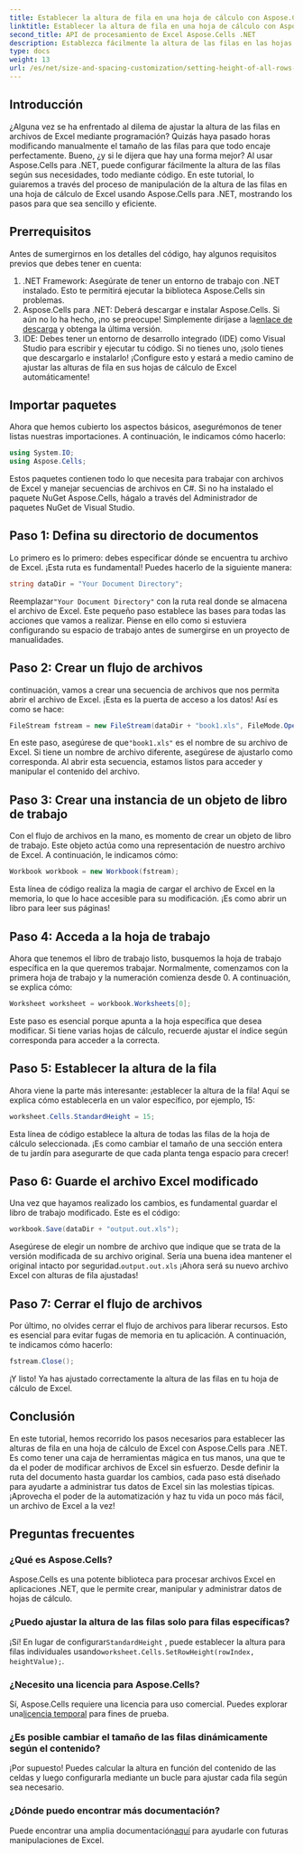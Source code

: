 ```yaml
---
title: Establecer la altura de fila en una hoja de cálculo con Aspose.Cells para .NET
linktitle: Establecer la altura de fila en una hoja de cálculo con Aspose.Cells para .NET
second_title: API de procesamiento de Excel Aspose.Cells .NET
description: Establezca fácilmente la altura de las filas en las hojas de cálculo de Excel con Aspose.Cells para .NET. Siga nuestra guía completa para obtener instrucciones paso a paso.
type: docs
weight: 13
url: /es/net/size-and-spacing-customization/setting-height-of-all-rows-in-worksheet/
---
```

## Introducción
¿Alguna vez se ha enfrentado al dilema de ajustar la altura de las filas en archivos de Excel mediante programación? Quizás haya pasado horas modificando manualmente el tamaño de las filas para que todo encaje perfectamente. Bueno, ¿y si le dijera que hay una forma mejor? Al usar Aspose.Cells para .NET, puede configurar fácilmente la altura de las filas según sus necesidades, todo mediante código. En este tutorial, lo guiaremos a través del proceso de manipulación de la altura de las filas en una hoja de cálculo de Excel usando Aspose.Cells para .NET, mostrando los pasos para que sea sencillo y eficiente.
## Prerrequisitos
Antes de sumergirnos en los detalles del código, hay algunos requisitos previos que debes tener en cuenta:
1. .NET Framework: Asegúrate de tener un entorno de trabajo con .NET instalado. Esto te permitirá ejecutar la biblioteca Aspose.Cells sin problemas.
2.  Aspose.Cells para .NET: Deberá descargar e instalar Aspose.Cells. Si aún no lo ha hecho, ¡no se preocupe! Simplemente diríjase a la[enlace de descarga](https://releases.aspose.com/cells/net/) y obtenga la última versión.
3. IDE: Debes tener un entorno de desarrollo integrado (IDE) como Visual Studio para escribir y ejecutar tu código. Si no tienes uno, ¡solo tienes que descargarlo e instalarlo!
¡Configure esto y estará a medio camino de ajustar las alturas de fila en sus hojas de cálculo de Excel automáticamente!
## Importar paquetes
Ahora que hemos cubierto los aspectos básicos, asegurémonos de tener listas nuestras importaciones. A continuación, le indicamos cómo hacerlo:
```csharp
using System.IO;
using Aspose.Cells;
```
Estos paquetes contienen todo lo que necesita para trabajar con archivos de Excel y manejar secuencias de archivos en C#. Si no ha instalado el paquete NuGet Aspose.Cells, hágalo a través del Administrador de paquetes NuGet de Visual Studio.
## Paso 1: Defina su directorio de documentos
Lo primero es lo primero: debes especificar dónde se encuentra tu archivo de Excel. ¡Esta ruta es fundamental! Puedes hacerlo de la siguiente manera:
```csharp
string dataDir = "Your Document Directory";
```
 Reemplazar`"Your Document Directory"` con la ruta real donde se almacena el archivo de Excel. Este pequeño paso establece las bases para todas las acciones que vamos a realizar. Piense en ello como si estuviera configurando su espacio de trabajo antes de sumergirse en un proyecto de manualidades.
## Paso 2: Crear un flujo de archivos
continuación, vamos a crear una secuencia de archivos que nos permita abrir el archivo de Excel. ¡Esta es la puerta de acceso a los datos! Así es como se hace:
```csharp
FileStream fstream = new FileStream(dataDir + "book1.xls", FileMode.Open);
```
 En este paso, asegúrese de que`"book1.xls"` es el nombre de su archivo de Excel. Si tiene un nombre de archivo diferente, asegúrese de ajustarlo como corresponda. Al abrir esta secuencia, estamos listos para acceder y manipular el contenido del archivo.
## Paso 3: Crear una instancia de un objeto de libro de trabajo
Con el flujo de archivos en la mano, es momento de crear un objeto de libro de trabajo. Este objeto actúa como una representación de nuestro archivo de Excel. A continuación, le indicamos cómo:
```csharp
Workbook workbook = new Workbook(fstream);
```
Esta línea de código realiza la magia de cargar el archivo de Excel en la memoria, lo que lo hace accesible para su modificación. ¡Es como abrir un libro para leer sus páginas!
## Paso 4: Acceda a la hoja de trabajo
Ahora que tenemos el libro de trabajo listo, busquemos la hoja de trabajo específica en la que queremos trabajar. Normalmente, comenzamos con la primera hoja de trabajo y la numeración comienza desde 0. A continuación, se explica cómo:
```csharp
Worksheet worksheet = workbook.Worksheets[0];
```
Este paso es esencial porque apunta a la hoja específica que desea modificar. Si tiene varias hojas de cálculo, recuerde ajustar el índice según corresponda para acceder a la correcta.
## Paso 5: Establecer la altura de la fila
Ahora viene la parte más interesante: ¡establecer la altura de la fila! Aquí se explica cómo establecerla en un valor específico, por ejemplo, 15:
```csharp
worksheet.Cells.StandardHeight = 15;
```
Esta línea de código establece la altura de todas las filas de la hoja de cálculo seleccionada. ¡Es como cambiar el tamaño de una sección entera de tu jardín para asegurarte de que cada planta tenga espacio para crecer!
## Paso 6: Guarde el archivo Excel modificado
Una vez que hayamos realizado los cambios, es fundamental guardar el libro de trabajo modificado. Este es el código:
```csharp
workbook.Save(dataDir + "output.out.xls");
```
 Asegúrese de elegir un nombre de archivo que indique que se trata de la versión modificada de su archivo original. Sería una buena idea mantener el original intacto por seguridad.`output.out.xls` ¡Ahora será su nuevo archivo Excel con alturas de fila ajustadas!
## Paso 7: Cerrar el flujo de archivos
Por último, no olvides cerrar el flujo de archivos para liberar recursos. Esto es esencial para evitar fugas de memoria en tu aplicación. A continuación, te indicamos cómo hacerlo:
```csharp
fstream.Close();
```
¡Y listo! Ya has ajustado correctamente la altura de las filas en tu hoja de cálculo de Excel.
## Conclusión
En este tutorial, hemos recorrido los pasos necesarios para establecer las alturas de fila en una hoja de cálculo de Excel con Aspose.Cells para .NET. Es como tener una caja de herramientas mágica en tus manos, una que te da el poder de modificar archivos de Excel sin esfuerzo. Desde definir la ruta del documento hasta guardar los cambios, cada paso está diseñado para ayudarte a administrar tus datos de Excel sin las molestias típicas. ¡Aprovecha el poder de la automatización y haz tu vida un poco más fácil, un archivo de Excel a la vez!
## Preguntas frecuentes
### ¿Qué es Aspose.Cells?
Aspose.Cells es una potente biblioteca para procesar archivos Excel en aplicaciones .NET, que le permite crear, manipular y administrar datos de hojas de cálculo.
### ¿Puedo ajustar la altura de las filas solo para filas específicas?
 ¡Sí! En lugar de configurar`StandardHeight` , puede establecer la altura para filas individuales usando`worksheet.Cells.SetRowHeight(rowIndex, heightValue);`.
### ¿Necesito una licencia para Aspose.Cells?
 Sí, Aspose.Cells requiere una licencia para uso comercial. Puedes explorar una[licencia temporal](https://purchase.aspose.com/temporary-license/) para fines de prueba.
### ¿Es posible cambiar el tamaño de las filas dinámicamente según el contenido?
¡Por supuesto! Puedes calcular la altura en función del contenido de las celdas y luego configurarla mediante un bucle para ajustar cada fila según sea necesario.
### ¿Dónde puedo encontrar más documentación?
 Puede encontrar una amplia documentación[aquí](https://reference.aspose.com/cells/net/) para ayudarle con futuras manipulaciones de Excel.
